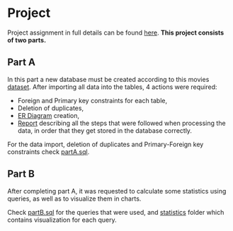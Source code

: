 # Project

Project assignment in full details can be found [here](https://github.com/nevwalkalone/PSQL-Projects/blob/main/Final-Project/assignment-report/project-assignment.pdf).
**This project consists of two parts.**

## Part A

In this part a new database must be created according to this movies [dataset](https://drive.google.com/file/d/176rM0053_QqeTlTuFgtcq4mm-gyiZlha/view). After importing all data into the tables, 4 actions were required:

- Foreign and Primary key constraints for each table,
- Deletion of duplicates,
- [ER Diagram](https://github.com/nevwalkalone/PSQL-Projects/blob/main/Final-Project/partA/ER%20Diagram/ERD.png) creation,
- [Report](https://github.com/nevwalkalone/PSQL-Projects/blob/main/Final-Project/assignment-report/project-report.pdf) describing all the steps that were followed when processing the data, in order that they get stored in the database correctly.

For the data import, deletion of duplicates and Primary-Foreign key constraints check [partA.sql](https://github.com/nevwalkalone/PSQL-Projects/blob/main/Final-Project/partA/src/partA.sql).

## Part B

After completing part A, it was requested to calculate some statistics using queries, as well as to visualize them in charts.

Check [partB.sql](https://github.com/nevwalkalone/PSQL-Projects/blob/main/Final-Project/partB/src/partB.sql) for the queries that were used, and [statistics](https://github.com/nevwalkalone/PSQL-Projects/tree/main/Final-Project/partB/statistics) folder which contains visualization for each query.
